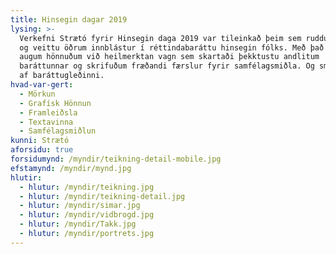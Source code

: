 ```yaml
---
title: Hinsegin dagar 2019
lysing: >-
  Verkefni Strætó fyrir Hinsegin daga 2019 var tileinkað þeim sem ruddu brautina
  og veittu öðrum innblástur í réttindabaráttu hinsegin fólks. Með það fyrir
  augum hönnuðum við heilmerktan vagn sem skartaði þekktustu andlitum
  baráttunnar og skrifuðum fræðandi færslur fyrir samfélagsmiðla. Og smituðumst
  af baráttugleðinni.
hvad-var-gert:
  - Mörkun
  - Grafísk Hönnun
  - Framleiðsla
  - Textavinna
  - Samfélagsmiðlun
kunni: Strætó
aforsidu: true
forsidumynd: /myndir/teikning-detail-mobile.jpg
efstamynd: /myndir/mynd.jpg
hlutir:
  - hlutur: /myndir/teikning.jpg
  - hlutur: /myndir/teikning-detail.jpg
  - hlutur: /myndir/simar.jpg
  - hlutur: /myndir/vidbrogd.jpg
  - hlutur: /myndir/Takk.jpg
  - hlutur: /myndir/portrets.jpg
---
```


